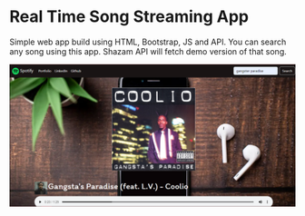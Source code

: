 # Real Time Song Streaming App

Simple web app build using HTML, Bootstrap, JS and API. 
You can search any song using this app.
Shazam API will fetch demo version of that song.


![](https://github.com/Saurabh-T-Deoghar/song-stream-app/blob/main/images/p1.png?raw=true)
